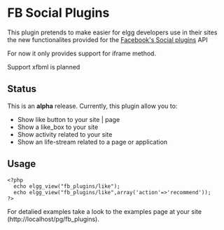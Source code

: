 FB Social Plugins
=================
This plugin pretends to make easier for elgg developers use in their sites 
the new functionalites provided for the [Facebook's Social plugins](http://developers.facebook.com/plugins) API

For now it only provides support for iframe method.

Support xfbml is planned


Status
------

This is an **alpha** release. 
Currently, this plugin allow you to:

- Show like button to your site | page
- Show a like_box to your site
- Show activity related to your site
- Show an life-stream related to a page or application

Usage
-----
    <?php
   	  echo elgg_view("fb_plugins/like");
  	  echo elgg_view("fb_plugins/like",array('action'=>'recommend'));
    ?>

For detalied examples take a look to the examples page at your site (http://localhost/pg/fb_plugins).
 
